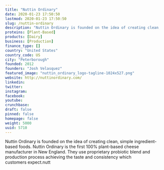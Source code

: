 ```yaml
---
title: "Nuttin Ordinary"
date: 2020-01-23 17:50:50
lastmod: 2020-01-23 17:50:50
slug: /nuttin-ordinary
description: "Nuttin Ordinary is founded on the idea of creating clean, simple ingredient-based foods. Nuttin Ordinary is the first 100% plant-based cheese manufacturer in New England. They use proprietary probiotic blend and production process achieving the taste and consistency which customers expect.nutt"
proteins: [Plant-Based]
products: [Dairy]
business: [Production]
finance_type: []
country: "United States"
country_code: US
city: "Peterborough"
founded: 2012
founders: "Josh Velasquez"
featured_image: "nuttin_ordinary_logo-tagline-1024x527.png"
website: http://nuttinordinary.com/
linkedin: 
twitter: 
instagram: 
facebook: 
youtube: 
crunchbase: 
draft: false
pinned: false
homepage: false
weight: 5000
uuid: 5710
---
```

Nuttin Ordinary is founded on the idea of creating clean, simple ingredient-based foods. Nuttin Ordinary is the first 100% plant-based cheese manufacturer in New England. They use proprietary probiotic blend and production process achieving the taste and consistency which customers expect.nutt
